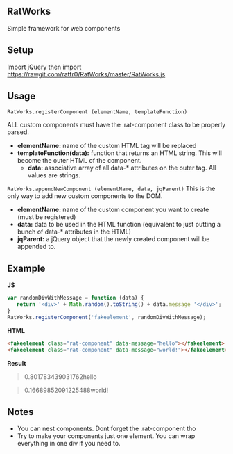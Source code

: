 ## RatWorks

Simple framework for web components

## Setup

Import jQuery then import https://rawgit.com/ratfr0/RatWorks/master/RatWorks.js

## Usage

`RatWorks.registerComponent (elementName, templateFunction)`

ALL custom components must have the .rat-component class to be properly parsed.
 * **elementName:**
name of the custom HTML tag will be replaced
 * **templateFunction(data):**
function that returns an HTML string. This will become the outer HTML of the component. 
   * **data:** associative array of all data-* attributes on the outer tag. All values are strings.

`RatWorks.appendNewComponent (elementName, data, jqParent)`
This is the only way to add new custom components to the DOM.
 * **elementName:**
name of the custom component you want to create (must be registered)
 * **data:**
data to be used in the HTML function (equivalent to just putting a bunch of data-* attributes in the HTML)
 * **jqParent:**
a jQuery object that the newly created component will be appended to.

## Example
**JS**

```javascript
var randomDivWithMessage = function (data) {
   return '<div>' + Math.random().toString() + data.message '</div>';
}
RatWorks.registerComponent('fakeelement', randomDivWithMessage);
```

**HTML**

```html
<fakeelement class="rat-component" data-message="hello"></fakeelement>
<fakeelement class="rat-component" data-message="world!"></fakeelement>
```

**Result**
>0.801783439031762hello

>0.16689852091225488world!

## Notes
 * You can nest components. Dont forget the .rat-component tho
 * Try to make your components just one element. You can wrap everything in one div if you need to.
